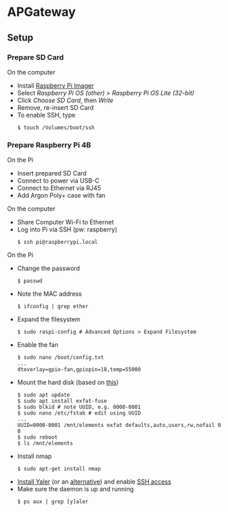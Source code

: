 # APGateway
## Setup
### Prepare SD Card
On the computer
- Install [Raspberry Pi Imager](https://www.raspberrypi.org/software/)
- Select _Raspberry Pi OS (other)_ > _Raspberry Pi OS Lite (32-bit)_
- Click _Choose SD Card_, then _Write_
- Remove, re-insert SD Card
- To enable SSH, type
    ```
    $ touch /Volumes/boot/ssh
    ```

### Prepare Raspberry Pi 4B
On the Pi
- Insert prepared SD Card
- Connect to power via USB-C
- Connect to Ethernet via RJ45
- Add Argon Poly+ case with fan

On the computer
- Share Computer Wi-Fi to Ethernet
- Log into Pi via SSH (pw: raspberry)
    ```
    $ ssh pi@raspberrypi.local
    ```

On the Pi
- Change the password
    ```
    $ passwd
    ```
- Note the MAC address
    ```
    $ ifconfig | grep ether
    ```
- Expand the filesystem
    ```
    $ sudo raspi-config # Advanced Options > Expand Filesystem
    ```
- Enable the fan
    ```
    $ sudo nano /boot/config.txt
    ...
    dtoverlay=gpio-fan,gpiopin=18,temp=55000
    ```
- Mount the hard disk (based on [this](https://www.raspberrypi.org/documentation/configuration/external-storage.md))
    ```
    $ sudo apt update
    $ sudo apt install exfat-fuse
    $ sudo blkid # note UUID, e.g. 0000-0001
    $ sudo nano /etc/fstab # edit using UUID
    ...
    UUID=0000-0001 /mnt/elements exfat defaults,auto,users,rw,nofail 0 0
    $ sudo reboot
    $ ls /mnt/elements
    ```
- Install nmap
    ```
    $ sudo apt-get install nmap
    ```
- [Install Yaler](https://yaler.net/raspberrypi) (or an [alternative](https://alternativeto.net/software/yaler/)) and enable [SSH access](https://yaler.net/raspberrypi#SSH)
- Make sure the daemon is up and running
    ```
    $ ps aux | grep [y]aler
    ```
